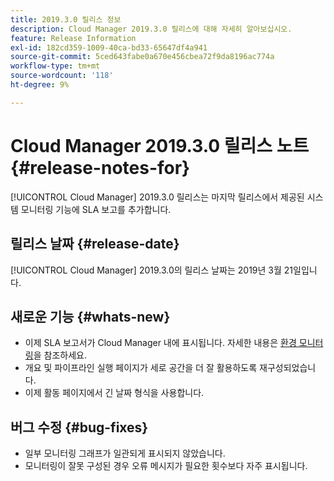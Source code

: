 ```yaml
---
title: 2019.3.0 릴리스 정보
description: Cloud Manager 2019.3.0 릴리스에 대해 자세히 알아보십시오.
feature: Release Information
exl-id: 182cd359-1009-40ca-bd33-65647df4a941
source-git-commit: 5ced643fabe0a670e456cbea72f9da8196ac774a
workflow-type: tm+mt
source-wordcount: '118'
ht-degree: 9%

---
```


# Cloud Manager 2019.3.0 릴리스 노트 {#release-notes-for}

[!UICONTROL Cloud Manager] 2019.3.0 릴리스는 마지막 릴리스에서 제공된 시스템 모니터링 기능에 SLA 보고를 추가합니다.

## 릴리스 날짜 {#release-date}

[!UICONTROL Cloud Manager] 2019.3.0의 릴리스 날짜는 2019년 3월 21일입니다.

## 새로운 기능 {#whats-new}

* 이제 SLA 보고서가 Cloud Manager 내에 표시됩니다. 자세한 내용은 [환경 모니터링](/help/using/monitoring-environments.md)을 참조하세요.
* 개요 및 파이프라인 실행 페이지가 세로 공간을 더 잘 활용하도록 재구성되었습니다.
* 이제 활동 페이지에서 긴 날짜 형식을 사용합니다.

## 버그 수정 {#bug-fixes}

* 일부 모니터링 그래프가 일관되게 표시되지 않았습니다.
* 모니터링이 잘못 구성된 경우 오류 메시지가 필요한 횟수보다 자주 표시됩니다.
